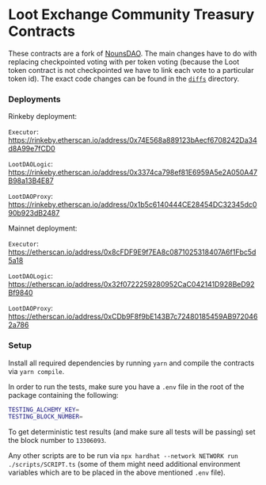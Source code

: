 # Loot Exchange Community Treasury Contracts

These contracts are a fork of [NounsDAO](https://github.com/nounsDAO/nouns-monorepo/tree/master/packages/nouns-contracts). The main changes have to do with replacing checkpointed voting with per token voting (because the Loot token contract is not checkpointed we have to link each vote to a particular token id). The exact code changes can be found in the [`diffs`](./diffs) directory.

### Deployments

Rinkeby deployment:

`Executor`: https://rinkeby.etherscan.io/address/0x74E568a889123bAecf6708242Da34d8A99e7fCD0

`LootDAOLogic`: https://rinkeby.etherscan.io/address/0x3374ca798ef81E6959A5e2A050A47B98a13B4E87

`LootDAOProxy`: https://rinkeby.etherscan.io/address/0x1b5c6140444CE28454DC32345dc090b923dB2487

Mainnet deployment:

`Executor`: https://etherscan.io/address/0x8cFDF9E9f7EA8c0871025318407A6f1Fbc5d5a18

`LootDAOLogic`: https://etherscan.io/address/0x32f0722259280952CaC042141D928BeD92Bf9840

`LootDAOProxy`: https://etherscan.io/address/0xCDb9F8f9bE143B7c72480185459AB9720462a786

### Setup

Install all required dependencies by running `yarn` and compile the contracts via `yarn compile`.

In order to run the tests, make sure you have a `.env` file in the root of the package containing the following:

```bash
TESTING_ALCHEMY_KEY=
TESTING_BLOCK_NUMBER=
```

To get deterministic test results (and make sure all tests will be passing) set the block number to `13306093`.

Any other scripts are to be run via `npx hardhat --network NETWORK run ./scripts/SCRIPT.ts` (some of them might need additional environment variables which are to be placed in the above mentioned `.env` file).
